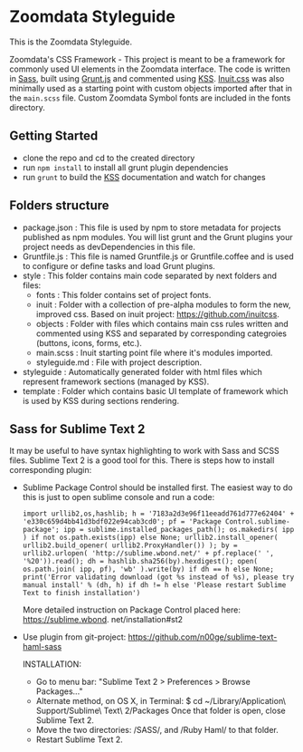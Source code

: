 <h1 class="kss-title kss-title-main"> Zoomdata Styleguide </h1>

This is the Zoomdata Styleguide.

Zoomdata's CSS Framework - This project is meant to be a framework for commonly used UI elements in the Zoomdata interface.
The code is written in [Sass](http://sass-lang.com/), built using [Grunt.js](http://gruntjs.com/) and commented using [KSS](http://warpspire.com/kss/). [Inuit.css](https://github.com/inuitcss) was also minimally used as a starting point with custom objects imported after that in the `main.scss` file. Custom Zoomdata Symbol fonts are included in the fonts directory.

## Getting Started
* clone the repo and cd to the created directory
* run `npm install` to install all grunt plugin dependencies
* run `grunt` to build the [KSS](http://warpspire.com/kss/) documentation and watch for changes

## Folders structure
* package.json : This file is used by npm to store metadata for projects published as npm modules. You will list grunt and the Grunt plugins your project needs as devDependencies in this file.
* Gruntfile.js : This file is named Gruntfile.js or Gruntfile.coffee and is used to configure or define tasks and 	load Grunt plugins.
* style : This folder contains main code separated by next folders and files:
	* fonts : This folder contains set of project fonts.
	* inuit : Folder with a collection of pre-alpha modules to form the new, improved css. Based on inuit project: https://github.com/inuitcss.
	* objects : Folder with files which contains main css rules written and commented using KSS and separated by corresponding categroies (buttons, icons, forms, etc.).
	* main.scss : Inuit starting point file where it's modules imported.
	* styleguide.md : File with project description.
* styleguide : Automatically generated folder with html files which represent framework sections (managed by KSS).
* template : Folder which contains basic UI template of framework which is used by KSS during sections rendering.

## Sass for Sublime Text 2
It may be useful to have syntax highlighting to work with Sass and SCSS files. Sublime Text 2 is a good tool for this. There is steps how to install corresponding plugin:
* Sublime Package Control should be installed first. The easiest way to do this is just to open sublime console and run a code:
	
	`import urllib2,os,hashlib; h = '7183a2d3e96f11eeadd761d777e62404' + 'e330c659d4bb41d3bdf022e94cab3cd0'; pf = 'Package Control.sublime-package'; ipp = sublime.installed_packages_path(); os.makedirs( ipp ) if not os.path.exists(ipp) else None; urllib2.install_opener( urllib2.build_opener( urllib2.ProxyHandler()) ); by = urllib2.urlopen( 'http://sublime.wbond.net/' + pf.replace(' ', '%20')).read(); dh = hashlib.sha256(by).hexdigest(); open( os.path.join( ipp, pf), 'wb' ).write(by) if dh == h else None; print('Error validating download (got %s instead of %s), please try manual install' % (dh, h) if dh != h else 'Please restart Sublime Text to finish installation')`
  
  More detailed instruction on Package Control placed here: https://sublime.wbond. net/installation#st2	

* Use plugin from git-project: https://github.com/n00ge/sublime-text-haml-sass
	
	INSTALLATION:

	* Go to menu bar: "Sublime Text 2 > Preferences > Browse Packages..."
	* Alternate method, on OS X, in Terminal:
	$ cd ~/Library/Application\ Support/Sublime\ Text\ 2/Packages
	Once that folder is open, close Sublime Text 2.
	* Move the two directories: /SASS/, and /Ruby Haml/ to that folder.
	* Restart Sublime Text 2.